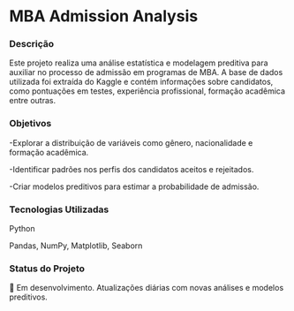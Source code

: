 # MBA Admission Analysis
### Descrição

Este projeto realiza uma análise estatística e modelagem preditiva para auxiliar no processo de admissão em programas de MBA. A base de dados utilizada foi extraída do Kaggle e contém informações sobre candidatos, como pontuações em testes, experiência profissional, formação acadêmica entre outras.

### Objetivos

-Explorar a distribuição de variáveis como gênero, nacionalidade e formação acadêmica.

-Identificar padrões nos perfis dos candidatos aceitos e rejeitados.

-Criar modelos preditivos para estimar a probabilidade de admissão.

### Tecnologias Utilizadas

Python

Pandas, NumPy, Matplotlib, Seaborn

### Status do Projeto

:construction: Em desenvolvimento. Atualizações diárias com novas análises e modelos preditivos.




